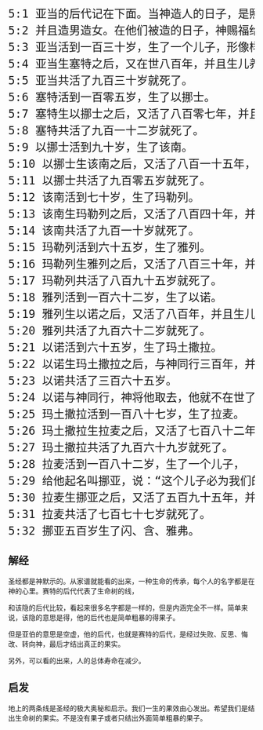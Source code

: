 <pre style="font-size: 23px;">
5:1 亚当的后代记在下面。当神造人的日子，是照着自己的样式造的。
5:2 并且造男造女。在他们被造的日子，神赐福给他们，称他们为人。
5:3 亚当活到一百三十岁，生了一个儿子，形像样式和自己相似，就给他起名叫塞特。
5:4 亚当生塞特之后，又在世八百年，并且生儿养女。
5:5 亚当共活了九百三十岁就死了。
5:6 塞特活到一百零五岁，生了以挪士。
5:7 塞特生以挪士之后，又活了八百零七年，并且生儿养女。
5:8 塞特共活了九百一十二岁就死了。
5:9 以挪士活到九十岁，生了该南。
5:10 以挪士生该南之后，又活了八百一十五年，并且生儿养女。
5:11 以挪士共活了九百零五岁就死了。
5:12 该南活到七十岁，生了玛勒列。
5:13 该南生玛勒列之后，又活了八百四十年，并且生儿养女。
5:14 该南共活了九百一十岁就死了。
5:15 玛勒列活到六十五岁，生了雅列。
5:16 玛勒列生雅列之后，又活了八百三十年，并且生儿养女。
5:17 玛勒列共活了八百九十五岁就死了。
5:18 雅列活到一百六十二岁，生了以诺。
5:19 雅列生以诺之后，又活了八百年，并且生儿养女。
5:20 雅列共活了九百六十二岁就死了。
5:21 以诺活到六十五岁，生了玛土撒拉。
5:22 以诺生玛土撒拉之后，与神同行三百年，并且生儿养女。
5:23 以诺共活了三百六十五岁。
5:24 以诺与神同行，神将他取去，他就不在世了。
5:25 玛土撒拉活到一百八十七岁，生了拉麦。
5:26 玛土撒拉生拉麦之后，又活了七百八十二年，并且生儿养女。
5:27 玛土撒拉共活了九百六十九岁就死了。
5:28 拉麦活到一百八十二岁，生了一个儿子，
5:29 给他起名叫挪亚，说：“这个儿子必为我们的操作和手中的劳苦安慰我们。这操作劳苦是因为耶和华咒诅地。”
5:30 拉麦生挪亚之后，又活了五百九十五年，并且生儿养女。
5:31 拉麦共活了七百七十七岁就死了。
5:32 挪亚五百岁生了闪、含、雅弗。
</pre>

## 解经

圣经都是神默示的。从家谱就能看的出来，一种生命的传承，每个人的名字都是在神的心里。赛特的后代代表了生命树的线，

和该隐的后代比较，看起来很多名字都是一样的，但是内涵完全不一样。简单来说，该隐的意思是得，他的后代也是简单粗暴的得果子。

但是亚伯的意思是空虚，他的后代，也就是赛特的后代，是经过失败、反思、悔改、转向神，最后才结出真正的果实。

另外，可以看的出来，人的总体寿命在减少。

## 启发

地上的两条线是圣经的极大奥秘和启示。我们一生的果效由心发出。希望我们是结出生命树的果实。不是没有果子或者只结出外面简单粗暴的果子。